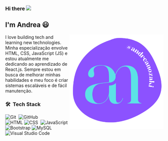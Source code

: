 

### Hi there <img src="https://media.giphy.com/media/hvRJCLFzcasrR4ia7z/giphy.gif" width="25px">
## I'm Andrea 😃

<img src="logoandreanozaki.png" min-width="300px" max-width="300px" width="300px" align="right" alt="logo dev-steph">

<p align="left"> 
 I love building tech and learning new technologies.</br>Minha especialização envolve HTML, CSS, JavaScript (JS) e estou atualmente me dedicando ao aprendizado de React.js. Sempre estou em busca de melhorar minhas habilidades e meu foco é criar sistemas escaláveis e de fácil manutenção.



### 🛠 &nbsp;Tech Stack

![Git](https://img.shields.io/badge/-Git-05122A?style=flat&logo=git)&nbsp;
![GitHub](https://img.shields.io/badge/-GitHub-05122A?style=flat&logo=github)&nbsp;
<br />
![HTML](https://img.shields.io/badge/-HTML-05122A?style=flat&logo=HTML5)
![CSS](https://img.shields.io/badge/-CSS-05122A?style=flat&logo=CSS3&logoColor=1572B6)&nbsp;
![JavaScript](https://img.shields.io/badge/-JavaScript-05122A?style=flat&logo=javascript)&nbsp;
<br />
![Bootstrap](https://img.shields.io/badge/-Bootstrap-05122A?style=flat&logo=bootstrap&logoColor=563D7C)
![MySQL](https://img.shields.io/badge/-MySQL-05122A?style=flat&logo=MySQL)&nbsp;
<br />
![Visual Studio Code](https://img.shields.io/badge/-Visual%20Studio%20Code-05122A?style=flat&logo=visual-studio-code&logoColor=007ACC)&nbsp;


